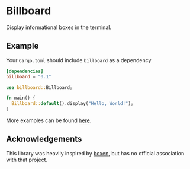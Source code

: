 # Billboard

Display informational boxes in the terminal.

## Example

Your `Cargo.toml` should include `billboard` as a dependency

```toml
[dependencies]
billboard = "0.1"
```

```rust
use billboard::Billboard;

fn main() {
  Billboard::default().display("Hello, World!");
}
```

More examples can be found [here](/examples).

## Acknowledgements

This library was heavily inspired by [boxen](https://npmjs.com/package/boxen), but has no official association with that project.
